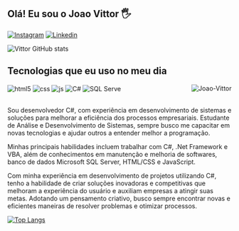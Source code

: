 ## Olá! Eu sou o Joao Vittor 🖐️

[![Instagram](https://img.shields.io/badge/Instagram-E4405F?style=for-the-badge&logo=instagram&logoColor=white)](https://www.instagram.com/vittor.jt)
[![Linkedin](https://img.shields.io/badge/LinkedIn-0077B5?style=for-the-badge&logo=linkedin&logoColor=white)](https://www.linkedin.com/in/joaovittor)

![Vittor GitHub stats](https://github-readme-stats.vercel.app/api?username=Joaovittorsd&show_icons=true&theme=dracula)

## Tecnologias que eu uso no meu dia

<div style="display: inline_block">
  <img align="center" alt="html5" src="https://img.shields.io/badge/HTML5-E34F26?style=for-the-badge&logo=html5&logoColor=white" />
  <img align="center" alt="css" src="https://img.shields.io/badge/CSS3-1572B6?style=for-the-badge&logo=css3&logoColor=white" />
  <img align="center" alt="js" src="https://img.shields.io/badge/JavaScript-F7DF1E?style=for-the-badge&logo=javascript&logoColor=black" />
  <img align="center" alt="C#" src="https://img.shields.io/badge/C%23-239120?style=for-the-badge&logo=c-sharp&logoColor=white" />
  <img align="center" alt="SQL Serve" src="https://img.shields.io/badge/Microsoft%20SQL%20Server-CC2927?style=for-the-badge&logo=microsoft%20sql%20server&logoColor=white" />
  <img align="right" alt="Joao-Vittor" src="https://i.pinimg.com/originals/00/32/39/0032396db4f41601a6c992f0863bc45b.gif" margin-top="100" />
</div><br/>

Sou desenvolvedor C#, com experiência em desenvolvimento de sistemas e soluções para melhorar a eficiência dos processos empresariais. Estudante de Análise e Desenvolvimento de Sistemas, sempre busco me capacitar em novas tecnologias e ajudar outros a entender melhor a programação.

Minhas principais habilidades incluem trabalhar com C#, .Net Framework e VBA, além de conhecimentos em manutenção e melhoria de softwares, banco de dados Microsoft SQL Server, HTML/CSS e JavaScript.

Com minha experiência em desenvolvimento de projetos utilizando C#, tenho a habilidade de criar soluções inovadoras e competitivas que melhoram a experiência do usuário e auxiliam empresas a atingir suas metas. Adotando um pensamento criativo, busco sempre encontrar novas e eficientes maneiras de resolver problemas e otimizar processos.

[![Top Langs](https://github-readme-stats.vercel.app/api/top-langs/?username=Joaovittorsd)](https://github.com/anuraghazra/github-readme-stats)
